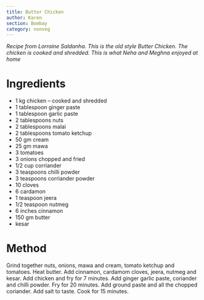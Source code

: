 ```yaml
---
title: Butter Chicken 
author: Karen
section: Bombay
category: nonveg
---
```

_Recipe from Lorraine Saldanha. This is the old style Butter Chicken. The chicken is cooked and shredded. This is what Neha and Meghna enjoyed at home_

# Ingredients

* 1 kg chicken – cooked and shredded
* 1 tablespoon ginger paste
* 1 tablespoon garlic paste
* 2 tablespoons nuts
* 2 tablespoons malai
* 2 tablespoons tomato ketchup
* 50 gm cream
* 25 gm mawa
* 3 tomatoes
* 3 onions chopped and fried
* 1/2 cup corriander
* 3 teaspoons chilli powder
* 3 teaspoons corriander powder
* 10 cloves
* 6 cardamon
* 1 teaspoon jeera
* 1/2 teaspoon nutmeg
* 6 inches cinnamon
* 150 gm butter
* kesar


# Method

Grind together nuts, onions, mawa and cream, tomato ketchup and tomatoes.
Heat butter.
Add cinnamon, cardamom cloves, jeera, nutmeg and kesar.
Add chicken and fry for 7 minutes. Add ginger garlic paste, coriander and chilli powder.
Fry for 20 minutes.
Add ground paste and all the chopped coriander.
Add salt to taste.
Cook for 15 minutes.

